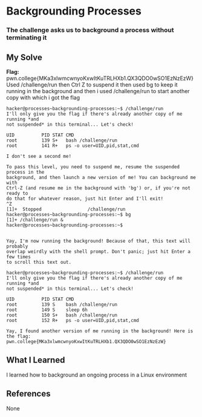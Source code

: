 # Backgrounding Processes
### The challenge asks us to background a process without terminating it


## My Solve
**Flag:** pwn.college{MKa3xlwmcwnyoKxwItKuTRLHXb1.QX3QDO0wSO1EzNzEzW}
Used /challenge/run then Ctrl Z to suspend it then used bg to keep it
running in the background and then i used /challenge/run to start another
copy with which i got the flag


```
hacker@processes~backgrounding-processes:~$ /challenge/run
I'll only give you the flag if there's already another copy of me running *and
not suspended* in this terminal... Let's check!

UID          PID STAT CMD
root         139 S+   bash /challenge/run
root         141 R+   ps -o user=UID,pid,stat,cmd

I don't see a second me!

To pass this level, you need to suspend me, resume the suspended process in the
background, and then launch a new version of me! You can background me with
Ctrl-Z (and resume me in the background with 'bg') or, if you're not ready to
do that for whatever reason, just hit Enter and I'll exit!
^Z
[1]+  Stopped                 /challenge/run
hacker@processes~backgrounding-processes:~$ bg
[1]+ /challenge/run &
hacker@processes~backgrounding-processes:~$


Yay, I'm now running the background! Because of that, this text will probably
overlap weirdly with the shell prompt. Don't panic; just hit Enter a few times
to scroll this text out.

hacker@processes~backgrounding-processes:~$ /challenge/run
I'll only give you the flag if there's already another copy of me running *and
not suspended* in this terminal... Let's check!

UID          PID STAT CMD
root         139 S    bash /challenge/run
root         149 S    sleep 6h
root         150 S+   bash /challenge/run
root         152 R+   ps -o user=UID,pid,stat,cmd

Yay, I found another version of me running in the background! Here is the flag:
pwn.college{MKa3xlwmcwnyoKxwItKuTRLHXb1.QX3QDO0wSO1EzNzEzW}
```

## What I Learned
I learned how to background an ongoing process in a Linux environment

## References
None